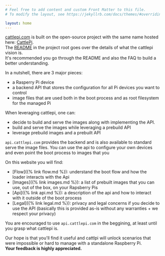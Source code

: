 ```yaml
---
# Feel free to add content and custom Front Matter to this file.
# To modify the layout, see https://jekyllrb.com/docs/themes/#overriding-theme-defaults

layout: home
---
```

[cattlepi.com](https://cattlepi.com) is built on the open-source project with the same name hosted here: [CattlePi](https://github.com/cattlepi/cattlepi).  
The [README](https://github.com/cattlepi/cattlepi/blob/master/README.md) in the project root  goes over the details of what the cattlepi vision is.  
It's recommended you go through the README and also the FAQ to build a better understanding. 

In a nutshell, there are 3 major pieces:
 * a Rasperry Pi device 
 * a backend API that stores the configuration for all Pi devices you want to control
 * image files that are used both in the boot process and as root filesystem for the managed Pi

When leveraging cattlepi, one can: 
 * decide to build and serve the images along with implementing the API.
 * build and serve the images while leveraging a prebuild API
 * leverage prebuild images and a prebuilt API

 `api.cattlepi.com` provides the backend and is also available to standard serve the image files. You can use the api to configure your own devices and even point the boot process to images that you 

 On this website you will find:
  * [Flow]({% link flow.md %}): understand the boot flow and how the loader interacts with the Api
  * [Images]({% link images.md %}): a list of prebuilt images that you can use, out of the box, on your Rapsberry Pis
  * [Api]({% link api.md %}): a description of the api and how to interact with it outside of the boot process
  * [Legal]({% link legal.md %}): privacy and legal concerns if you decide to use the API (basically this is provided as-is without any warranties + we respect your privacy)

You are encouraged to use `api.cattlepi.com` in the beggining, at least until you grasp what cattlepi is.  

Our hope is that you'll find it useful and cattlpi will unlock scenarios that were impossible or hard to manage with a standalone Raspberry Pi.  
**Your feedback is highly appreciated.**
